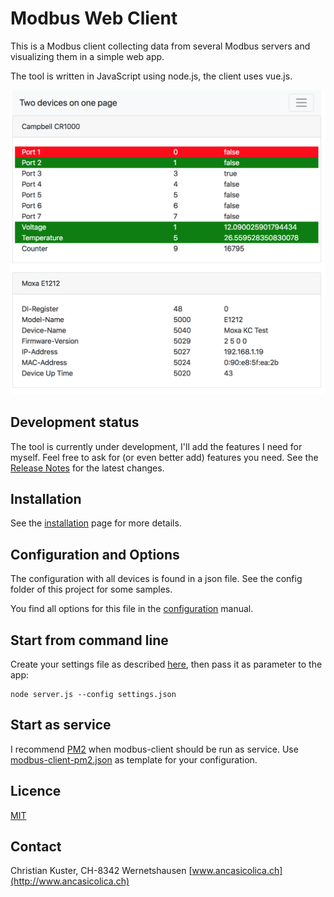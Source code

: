 # Modbus Web Client

This is a Modbus client collecting data from several Modbus servers and visualizing them in a simple web app.

The tool is written in JavaScript using node.js, the client uses vue.js.

![Screenshot](./docs/screenshot_01.png)

## Development status

The tool is currently under development, I'll add the features I need for myself. Feel free to ask for (or even better add) features you need. See the [Release Notes](./CHANGELOG.md) for the latest changes.

## Installation

See the [installation](./docs/installation.md) page for more details.

## Configuration and Options

The configuration with all devices is found in a json file. See the config folder of this project for some samples.

You find all options for this file in the [configuration](./docs/configuration.md) manual.

## Start from command line

Create your settings file as described [here](./docs/configuration.md), then pass it as parameter to the app:

    node server.js --config settings.json 


## Start as service

I recommend [PM2](http://pm2.keymetrics.io/) when modbus-client should be run as service. Use [modbus-client-pm2.json](./modbus-client-pm2.json) as template for your configuration.

## Licence

[MIT](./LICENSE)

## Contact
Christian Kuster, CH-8342 Wernetshausen
[www.ancasicolica.ch](http://www.ancasicolica.ch)